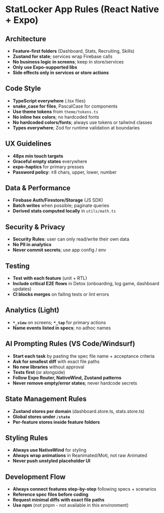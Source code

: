 # StatLocker App Rules (React Native + Expo)

## Architecture
- **Feature-first folders** (Dashboard, Stats, Recruiting, Skills)
- **Zustand for state**; services wrap Firebase calls
- **No business logic in screens**; keep in store/services
- **Only use Expo-supported libs**
- **Side effects only in services or store actions**

## Code Style
- **TypeScript everywhere** (.tsx files)
- **snake_case for files**, PascalCase for components
- **Use theme tokens** from `theme/tokens.ts`
- **No inline hex colors**; no hardcoded fonts
- **No hardcoded colors/fonts**; always use tokens or tailwind classes
- **Types everywhere**; Zod for runtime validation at boundaries

## UX Guidelines
- **48px min touch targets**
- **Graceful empty states** everywhere
- **expo-haptics** for primary presses
- **Password policy**: ≥8 chars, upper, lower, number

## Data & Performance
- **Firebase Auth/Firestore/Storage** (JS SDK)
- **Batch writes** when possible; paginate queries
- **Derived stats computed locally** in `utils/math.ts`

## Security & Privacy
- **Security Rules**: user can only read/write their own data
- **No PII in analytics**
- **Never commit secrets**; use app config / env

## Testing
- **Test with each feature** (unit + RTL)
- **Include critical E2E flows** in Detox (onboarding, log game, dashboard updates)
- **CI blocks merges** on failing tests or lint errors

## Analytics (Light)
- **`*_view`** on screens; **`*_tap`** for primary actions
- **Name events listed in specs**; no adhoc names

## AI Prompting Rules (VS Code/Windsurf)
- **Start each task** by pasting the spec file name + acceptance criteria
- **Ask for smallest diff** with exact file paths
- **No new libraries** without approval
- **Tests first** (or alongside)
- **Follow Expo Router, NativeWind, Zustand patterns**
- **Never remove empty/error states**; never hardcode secrets

## State Management Rules
- **Zustand stores per domain** (dashboard.store.ts, stats.store.ts)
- **Global stores under `/state`**
- **Per-feature stores inside feature folders**

## Styling Rules
- **Always use NativeWind** for styling
- **Always wrap animations** in Reanimated/Moti, not raw Animated
- **Never push unstyled placeholder UI**

## Development Flow
- **Always connect features step-by-step** following specs + scenarios
- **Reference spec files before coding**
- **Request minimal diffs with exact file paths**
- **Use npm** (not pnpm - not available in this environment)
